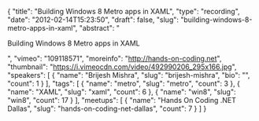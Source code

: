 {
  "title": "Building Windows 8 Metro apps in XAML",
  "type": "recording",
  "date": "2012-02-14T15:23:50",
  "draft": false,
  "slug": "building-windows-8-metro-apps-in-xaml",
  "abstract": "<p>Building Windows 8 Metro apps in XAML</p>",
  "vimeo": "109118571",
  "moreinfo": "http://hands-on-coding.net",
  "thumbnail": "https://i.vimeocdn.com/video/492990206_295x166.jpg",
  "speakers": [
    {
      "name": "Brijesh Mishra",
      "slug": "brijesh-mishra",
      "bio": "",
      "count": 1
    }
  ],
  "tags": [
    {
      "name": "metro",
      "slug": "metro",
      "count": 3
    },
    {
      "name": "XAML",
      "slug": "xaml",
      "count": 6
    },
    {
      "name": "win8",
      "slug": "win8",
      "count": 17
    }
  ],
  "meetups": [
    {
      "name": "Hands On Coding .NET Dallas",
      "slug": "hands-on-coding-net-dallas",
      "count": 7
    }
  ]
}